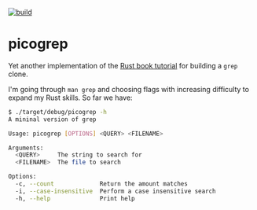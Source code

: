[![build](https://github.com/z4f1r0v/picogrep/actions/workflows/main.yml/badge.svg)](https://github.com/z4f1r0v/picogrep/actions/workflows/main.yml)
# picogrep

Yet another implementation of the [Rust book tutorial](https://doc.rust-lang.org/stable/book/ch12-00-an-io-project.html)
for building a `grep` clone.

I'm going through `man grep` and choosing flags with increasing difficulty to expand my Rust skills. So far we have:
```sh
$ ./target/debug/picogrep -h
A mininal version of grep

Usage: picogrep [OPTIONS] <QUERY> <FILENAME>

Arguments:
  <QUERY>     The string to search for
  <FILENAME>  The file to search

Options:
  -c, --count             Return the amount matches
  -i, --case-insensitive  Perform a case insensitive search
  -h, --help              Print help
```